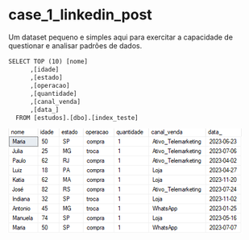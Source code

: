 # case_1_linkedin_post

Um dataset pequeno e simples aqui para exercitar a capacidade de questionar e analisar padrões de dados. 
```
SELECT TOP (10) [nome]
      ,[idade]
      ,[estado]
      ,[operacao]
      ,[quantidade]
      ,[canal_venda]
      ,[data_]
  FROM [estudos].[dbo].[index_teste]
```
![alt text](imagens/exemplo.png)